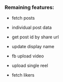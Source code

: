 ### Remaining features:

- fetch posts
- individual post data
- get post id by share url
- update display name

- fb upload video
- upload single reel

- fetch likers